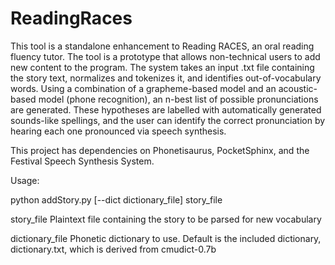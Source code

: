 # ReadingRaces

This tool is a standalone enhancement to Reading RACES, an oral reading fluency tutor. The tool is a prototype that allows non-technical users to add new content to the program. The system takes an input .txt file containing the story text, normalizes and tokenizes it, and identifies out-of-vocabulary words. Using a combination of a grapheme-based model and an acoustic-based model (phone recognition), an n-best list of possible pronunciations are generated. These hypotheses are labelled with automatically generated sounds-like spellings, and the user can identify the correct pronunciation by hearing each one pronounced via speech synthesis.

This project has dependencies on Phonetisaurus, PocketSphinx, and the Festival Speech Synthesis System.


Usage:

python addStory.py [--dict dictionary_file] story_file

story_file  Plaintext file containing the story to be parsed for new vocabulary

dictionary_file Phonetic dictionary to use. Default is the included dictionary, dictionary.txt, which is derived from cmudict-0.7b
